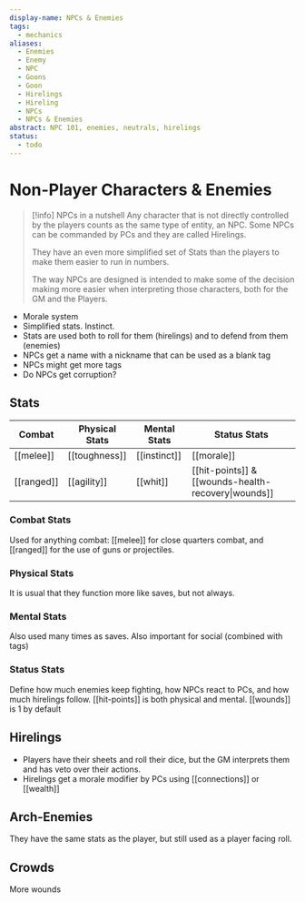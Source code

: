 ```yaml
---
display-name: NPCs & Enemies
tags:
  - mechanics
aliases:
  - Enemies
  - Enemy
  - NPC
  - Goons
  - Goon
  - Hirelings
  - Hireling
  - NPCs
  - NPCs & Enemies
abstract: NPC 101, enemies, neutrals, hirelings
status:
  - todo
---
```

# Non-Player Characters & Enemies
> [!info] NPCs in a nutshell
> Any character that is not directly controlled by the players counts as the same type of entity, an NPC. Some NPCs can be commanded by PCs and they are called Hirelings.
>
> They have an even more simplified set of Stats than the players to make them easier to run in numbers.
> 
> The way NPCs are designed is intended to make some of the decision making more easier when interpreting those characters, both for the GM and the Players.

- Morale system
- Simplified stats. Instinct.
- Stats are used both to roll for them (hirelings) and to defend from them (enemies)
- NPCs get a name with a nickname that can be used as a blank tag
- NPCs might get more tags
- Do NPCs get corruption?

## Stats

| Combat     | Physical Stats | Mental Stats | Status Stats                                        |
| ---------- | -------------- | ------------ | --------------------------------------------------- |
| [[melee]]  | [[toughness]]  | [[instinct]] | [[morale]]                                          |
| [[ranged]] | [[agility]]    | [[whit]]     | [[hit-points]] & [[wounds-health-recovery\|wounds]] |

### Combat Stats
Used for anything combat: [[melee]] for close quarters combat, and [[ranged]] for the use of guns or projectiles.
### Physical Stats
It is usual that they function more like saves, but not always.
### Mental Stats
Also used many times as saves.
Also important for social (combined with tags)
### Status Stats
Define how much enemies keep fighting, how NPCs react to PCs, and how much hirelings follow.
[[hit-points]] is both physical and mental.
[[wounds]] is 1 by default

## Hirelings
- Players have their sheets and roll their dice, but the GM interprets them and has veto over their actions.
- Hirelings get a morale modifier by PCs using [[connections]] or [[wealth]]
## Arch-Enemies
They have the same stats as the player, but still used as a player facing roll.
## Crowds
More wounds